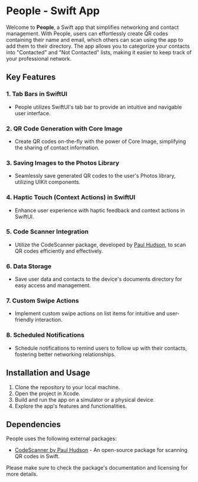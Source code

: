 # People - Swift App

Welcome to **People**, a Swift app that simplifies networking and contact management. With People, users can effortlessly create QR codes containing their name and email, which others can scan using the app to add them to their directory. The app allows you to categorize your contacts into "Contacted" and "Not Contacted" lists, making it easier to keep track of your professional network.

## Key Features

### 1. Tab Bars in SwiftUI
* People utilizes SwiftUI's tab bar to provide an intuitive and navigable user interface.

### 2. QR Code Generation with Core Image
* Create QR codes on-the-fly with the power of Core Image, simplifying the sharing of contact information.

### 3. Saving Images to the Photos Library
* Seamlessly save generated QR codes to the user's Photos library, utilizing UIKit components.

### 4. Haptic Touch (Context Actions) in SwiftUI
* Enhance user experience with haptic feedback and context actions in SwiftUI.

### 5. Code Scanner Integration
* Utilize the CodeScanner package, developed by [Paul Hudson](https://github.com/twostraws/CodeScanner), to scan QR codes efficiently and effectively.

### 6. Data Storage
* Save user data and contacts to the device's documents directory for easy access and management.

### 7. Custom Swipe Actions
* Implement custom swipe actions on list items for intuitive and user-friendly interaction.

### 8. Scheduled Notifications
* Schedule notifications to remind users to follow up with their contacts, fostering better networking relationships.

## Installation and Usage

1. Clone the repository to your local machine.
2. Open the project in Xcode.
3. Build and run the app on a simulator or a physical device.
4. Explore the app's features and functionalities.

## Dependencies

People uses the following external packages:

* [CodeScanner by Paul Hudson](https://github.com/twostraws/CodeScanner) - An open-source package for scanning QR codes in Swift.

Please make sure to check the package's documentation and licensing for more details.
